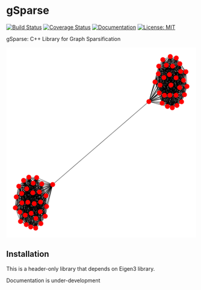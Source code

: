 # gSparse

[![Build Status](https://travis-ci.org/As-12/gSparse.svg?branch=master)](https://travis-ci.org/As-12/gSparse) [![Coverage Status](https://coveralls.io/repos/github/As-12/gSparse/badge.svg?branch=master)](https://coveralls.io/github/As-12/gSparse?branch=master) [![Documentation](https://codedocs.xyz/As-12/gSparse.svg)](https://codedocs.xyz/As-12/gSparse/) [![License: MIT](https://img.shields.io/badge/License-MIT-yellow.svg)](https://opensource.org/licenses/MIT)


gSparse: C++ Library for Graph Sparsification 

![Intro](https://github.com/As-12/gSparse/blob/master/Visualization/SpectralSparsification.gif)


## Installation

This is a header-only library that depends on Eigen3 library.

Documentation is under-development